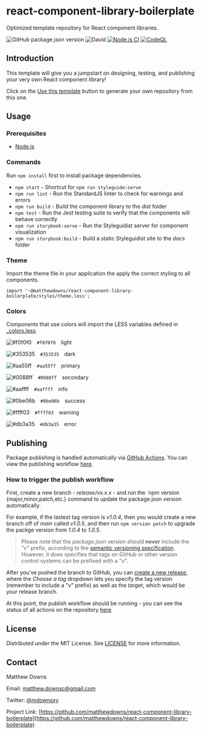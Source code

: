 # react-component-library-boilerplate

Optimized template repository for React component libraries.

![GitHub package.json version](https://img.shields.io/github/package-json/v/matthewdowns/react-component-library-boilerplate)
![David](https://img.shields.io/david/matthewdowns/react-component-library-boilerplate)
[![Node.js CI](https://github.com/matthewdowns/react-component-library-boilerplate/actions/workflows/node.js.yml/badge.svg)](https://github.com/matthewdowns/react-component-library-boilerplate/actions/workflows/node.js.yml)
[![CodeQL](https://github.com/matthewdowns/react-component-library-boilerplate/actions/workflows/codeql-analysis.yml/badge.svg)](https://github.com/matthewdowns/react-component-library-boilerplate/actions/workflows/codeql-analysis.yml)




## Introduction

This template will give you a jumpstart on designing, testing, and publishing your very own React component library!

Click on the [Use this template](https://github.com/matthewdowns/react-component-library-boilerplate/generate) button to generate your own repository from this one.




## Usage

### Prerequisites

* [Node.js](https://nodejs.org)

### Commands

Run `npm install` first to install package dependencies.

* `npm start` - Shortcut for `npm run styleguide:serve`
* `npm run lint` - Run the StandardJS linter to check for warnings and errors
* `npm run build` - Build the component library to the _dist_ folder
* `npm test` - Run the Jest testing suite to verify that the components will behave correctly
* `npm run storybook:serve` - Run the Styleguidist server for component visualization
* `npm run storybook:build` - Build a static Styleguidist site to the _docs_ folder

### Theme

Import the theme file in your application the apply the correct styling to all components.

```tsx
import '~@matthewdowns/react-component-library-boilerplate/styles/theme.less';
```

### Colors

Components that use colors will import the LESS variables defined in [_colors.less](./_colors.less).

![#f0f0f0](https://via.placeholder.com/10/f0f0f0/000000?text=+)&emsp;`#f0f0f0`&emsp;light

![#353535](https://via.placeholder.com/10/353535/000000?text=+)&emsp;`#353535`&emsp;dark

![#aa55ff](https://via.placeholder.com/10/aa55ff/000000?text=+)&emsp;`#aa55ff`&emsp;primary

![#0088ff](https://via.placeholder.com/10/0088ff/000000?text=+)&emsp;`#0088ff`&emsp;secondary

![#aaffff](https://via.placeholder.com/10/aaffff/000000?text=+)&emsp;`#aaffff`&emsp;info

![#0be06b](https://via.placeholder.com/10/0be06b/000000?text=+)&emsp;`#0be06b`&emsp;success

![#ffff03](https://via.placeholder.com/10/ffff03/000000?text=+)&emsp;`#ffff03`&emsp;warning

![#db3a35](https://via.placeholder.com/10/db3a35/000000?text=+)&emsp;`#db3a35`&emsp;error


## Publishing

Package publishing is handled automatically via [GitHub Actions](https://github.com/features/actions). You can view the publishing workflow [here](https://github.com/matthewdowns/react-component-library-boilerplate/.github/workflows/publish.yml).

### How to trigger the publish workflow

First, create a new branch - _release/vx.x.x_ - and run the `npm version {major,minor,patch,etc.} command to update the package.json version automatically.

For example, if the lastest tag version is _v1.0.4_, then you would create a new branch off of _main_ called _v1.0.5_, and then run `npm version patch` to upgrade the packge version from _1.0.4_ to _1.0.5_. 

> Please note that the _package.json_ version should **never** include the "v" prefix, according to the [semantic versioning specification](https://semver.org/spec/v2.0.0#is-v123-a-semantic-version). However, it does specifies that tags on GitHub or other version control systems can be prefixed with a "v".

After you've pushed the branch to GitHub, you can [create a new release](https://github.com/matthewdowns/react-component-library-boilerplate/releases/new), where the _Choose a tag_ dropdown lets you specify the tag version (remember to include a "v" prefix) as well as the _target_, which would be your release branch.

At this point, the publish workflow should be running - you can see the status of all actions on the repository [here](https://github.com/matthewdowns/react-component-library-boilerplate/actions).




## License

Distributed under the MIT License. See [LICENSE](https://github.com/matthewdowns/react-component-library-boilerplate/tree/main/LICENSE) for more information.




## Contact

Matthew Downs

Email: [matthew.downsc@gmail.com](mailto:matthew.downsc@gmail.com)

Twitter: [@mdownsxy](https://twitter.com/mdownsxy) 

Project Link: [https://github.com/matthewdowns/react-component-library-boilerplate](https://github.com/matthewdowns/react-component-library-boilerplate)
